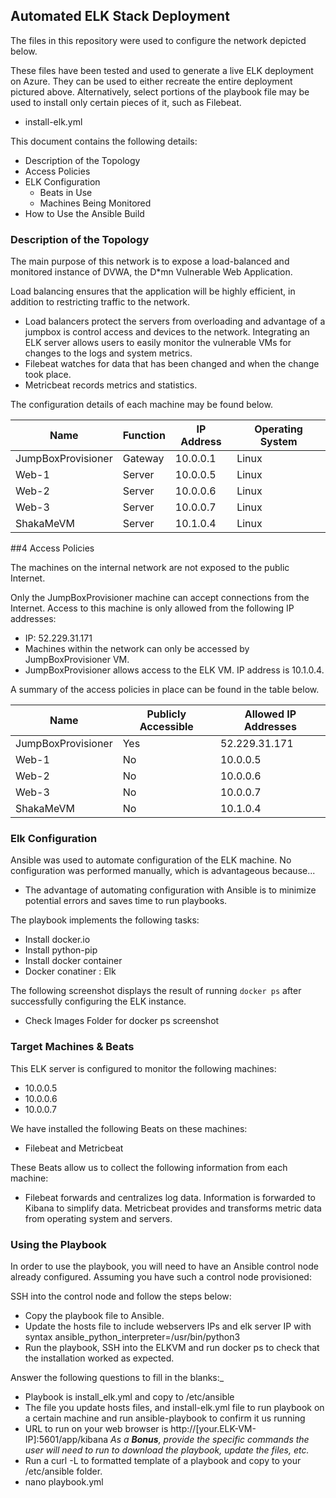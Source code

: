 ## Automated ELK Stack Deployment

The files in this repository were used to configure the network depicted below.



These files have been tested and used to generate a live ELK deployment on Azure. They can be used to either recreate the entire deployment pictured above. Alternatively, select portions of the playbook file may be used to install only certain pieces of it, such as Filebeat.

  - install-elk.yml

This document contains the following details:
- Description of the Topology
- Access Policies
- ELK Configuration
  - Beats in Use
  - Machines Being Monitored
- How to Use the Ansible Build


### Description of the Topology

The main purpose of this network is to expose a load-balanced and monitored instance of DVWA, the D*mn Vulnerable Web Application.

Load balancing ensures that the application will be highly efficient, in addition to restricting traffic to the network.
- Load balancers protect the servers from overloading and advantage of a jumpbox is control access and devices to the network.
Integrating an ELK server allows users to easily monitor the vulnerable VMs for changes to the logs and system metrics.
- Filebeat watches for data that has been changed and when the change took place.
- Metricbeat records metrics and statistics.

The configuration details of each machine may be found below.

| Name     | Function | IP Address | Operating System |
|----------|----------|------------|------------------|
| JumpBoxProvisioner | Gateway  | 10.0.0.1   | Linux            |
| Web-1              | Server   | 10.0.0.5   | Linux            |
| Web-2              | Server   | 10.0.0.6   | Linux            |
| Web-3              | Server   | 10.0.0.7   | Linux            |
| ShakaMeVM          | Server   | 10.1.0.4   | Linux            |

##4 Access Policies

The machines on the internal network are not exposed to the public Internet. 

Only the JumpBoxProvisioner machine can accept connections from the Internet. Access to this machine is only allowed from the following IP addresses:
- IP: 52.229.31.171
- Machines within the network can only be accessed by JumpBoxProvisioner VM.
- JumpBoxProvisioner allows access to the ELK VM. IP address is 10.1.0.4.

A summary of the access policies in place can be found in the table below.

| Name     | Publicly Accessible | Allowed IP Addresses |
|----------|---------------------|----------------------|
| JumpBoxProvisioner | Yes             | 52.229.31.171    |
| Web-1              | No              | 10.0.0.5         |
| Web-2              | No              | 10.0.0.6         |
| Web-3              | No              | 10.0.0.7         |
| ShakaMeVM          | No              | 10.1.0.4         |

### Elk Configuration

Ansible was used to automate configuration of the ELK machine. No configuration was performed manually, which is advantageous because...
- The advantage of automating configuration with Ansible is to minimize potential errors and saves time to run playbooks.

The playbook implements the following tasks:
- Install docker.io
- Install python-pip
- Install docker container
- Docker conatiner : Elk

The following screenshot displays the result of running `docker ps` after successfully configuring the ELK instance.

- Check Images Folder for docker ps screenshot

### Target Machines & Beats
This ELK server is configured to monitor the following machines:
- 10.0.0.5
- 10.0.0.6
- 10.0.0.7

We have installed the following Beats on these machines:
- Filebeat and Metricbeat

These Beats allow us to collect the following information from each machine:
- Filebeat forwards and centralizes log data. Information is forwarded to Kibana to simplify data. Metricbeat provides and transforms metric data from operating system and servers. 

### Using the Playbook
In order to use the playbook, you will need to have an Ansible control node already configured. Assuming you have such a control node provisioned: 

SSH into the control node and follow the steps below:
- Copy the playbook file to Ansible.
- Update the hosts file to include webservers IPs and elk server IP with syntax ansible_python_interpreter=/usr/bin/python3
- Run the playbook, SSH into the ELKVM and run docker ps to check that the installation worked as expected.

Answer the following questions to fill in the blanks:_
- Playbook is install_elk.yml and copy to /etc/ansible
- The file you update hosts files, and install-elk.yml file to run playbook on a certain machine and run ansible-playbook to confirm it us running 
-  URL to run on your web browser is http://[your.ELK-VM-IP]:5601/app/kibana
_As a **Bonus**, provide the specific commands the user will need to run to download the playbook, update the files, etc._
- Run a curl -L to formatted template of a playbook and copy to your /etc/ansible folder.
- nano playbook.yml
